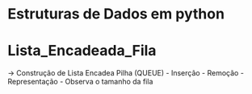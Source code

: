 # Estruturas de Dados em python

# Lista_Encadeada_Fila

 -> Construção de Lista Encadea Pilha (QUEUE)
        - Inserção 
        - Remoção 
        - Representação 
        - Observa o tamanho da fila
 